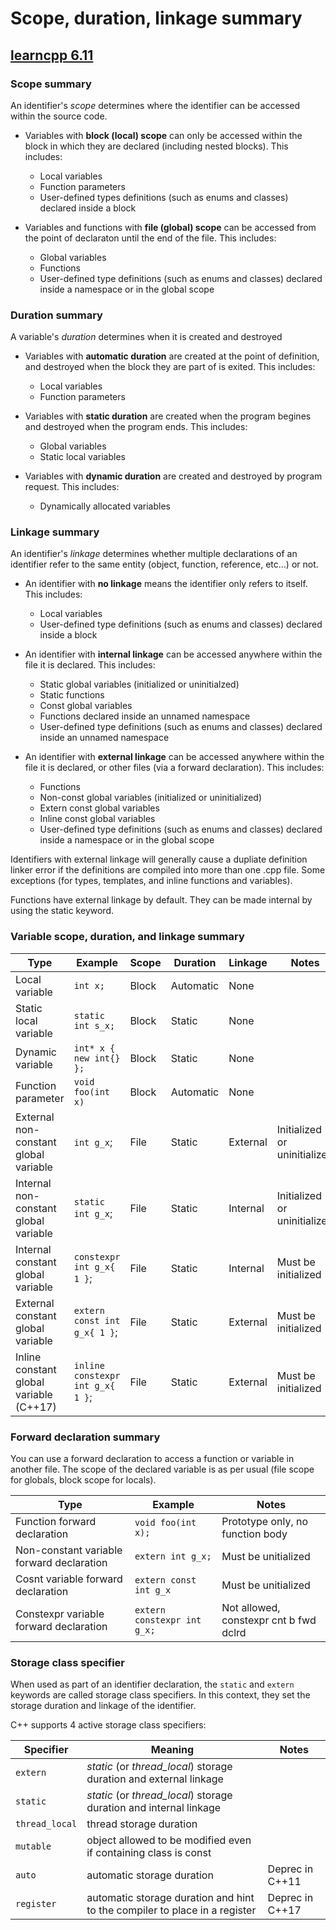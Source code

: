 # Scope, duration, linkage summary

## [learncpp 6.11](https://www.learncpp.com/cpp-tutorial/scope-duration-and-linkage-summary/)

### Scope summary
An identifier's *scope* determines where the identifier can be accessed within the source
code.

* Variables with **block (local) scope** can only be accessed within the block in which they
  are declared (including nested blocks). This includes:
  * Local variables
  * Function parameters
  * User-defined types definitions (such as enums and classes) declared inside a block

* Variables and functions with **file (global) scope** can be accessed from the point of
  declaraton until the end of the file. This includes:
  * Global variables
  * Functions
  * User-defined type definitions (such as enums and classes) declared inside a namespace
    or in the global scope 

### Duration summary
A variable's *duration* determines when it is created and destroyed

* Variables with **automatic duration** are created at the point of definition, and
  destroyed when the block they are part of is exited. This includes:
  * Local variables
  * Function parameters

* Variables with **static duration** are created when the program begines and destroyed
  when the program ends. This includes:
  * Global variables
  * Static local variables

* Variables with **dynamic duration** are created and destroyed by program request. This
  includes:
  * Dynamically allocated variables

### Linkage summary
An identifier's *linkage* determines whether multiple declarations of an identifier refer
to the same entity (object, function, reference, etc...) or not.

* An identifier with **no linkage** means the identifier only refers to itself. This
  includes:
  * Local variables
  * User-defined type definitions (such as enums and classes) declared inside a block

* An identifier with **internal linkage** can be accessed anywhere within the file it is
  declared. This includes:
  * Static global variables (initialized or uninitialzed)
  * Static functions
  * Const global variables
  * Functions declared inside an unnamed namespace
  * User-defined type definitions (such as enums and classes) declared inside an unnamed
    namespace

* An identifier with **external linkage** can be accessed anywhere within the file it is
  declared, or other files (via a forward declaration). This includes:
  * Functions
  * Non-const global variables (initialized or uninitialized)
  * Extern const global variables
  * Inline const global variables
  * User-defined type definitions (such as enums and classes) declared inside a namespace
    or in the global scope

Identifiers with external linkage will generally cause a dupliate definition linker error
if the definitions are compiled into more than one .cpp file. Some exceptions (for types,
templates, and inline functions and variables).

Functions have external linkage by default. They can be made internal by using the static
keyword.

### Variable scope, duration, and linkage summary

| Type | Example | Scope | Duration | Linkage | Notes |
|------|---------|-------|----------|---------|-------|
| Local variable | `int x;` | Block | Automatic | None ||
| Static local variable | `static int s_x;` | Block | Static | None ||
| Dynamic variable | `int* x { new int{} };` | Block | Static | None ||
| Function parameter | `void foo(int x)` | Block | Automatic | None ||
| External non-constant global variable | `int g_x`; | File | Static | External | Initialized or uninitialized |
| Internal non-constant global variable | `static int g_x`; | File | Static | Internal | Initialized or uninitialized |
| Internal constant global variable | `constexpr int g_x{ 1 }`; | File | Static | Internal | Must be initialized |
| External constant global variable | `extern const int g_x{ 1 }`; | File | Static | External | Must be initialized |
| Inline constant global variable (C++17) | `inline constexpr int g_x{ 1 }`; | File | Static | External | Must be initialized |

### Forward declaration summary
You can use a forward declaration to access a function or variable in another file. The
scope of the declared variable is as per usual (file scope for globals, block scope for
locals).

| Type                                      | Example                     | Notes                                  |
|-------------------------------------------|-----------------------------|----------------------------------------|
| Function forward declaration              | `void foo(int x);`          | Prototype only, no function body       |
| Non-constant variable forward declaration | `extern int g_x;`           | Must be unitialized                    |
| Cosnt variable forward declaration        | `extern const int g_x`      | Must be unitialized                    |
| Constexpr variable forward declaration    | `extern constexpr int g_x;` | Not allowed, constexpr cnt b fwd dclrd |

### Storage class specifier
When used as part of an identifier declaration, the `static` and `extern` keywords are
called storage class specifiers. In this context, they set the storage duration and
linkage of the identifier.

C++ supports 4 active storage class specifiers:

| Specifier      | Meaning                                                                    | Notes           |
|--------------- |----------------------------------------------------------------------------|-----------------|
| `extern`       | *static* (or *thread_local*) storage duration and external linkage         |                 |
| `static`       | *static* (or *thread_local*) storage duration and internal linkage         |                 |
| `thread_local` | thread storage duration                                                    |                 |
| `mutable`      | object allowed to be modified even if containing class is const            |                 |
| `auto`         | automatic storage duration                                                 | Deprec in C++11 |
| `register`     | automatic storage duration and hint to the compiler to place in a register | Deprec in C++17 |


